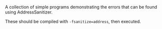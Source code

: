 A collection of simple programs demonstrating the errors that can be found using AddressSanitizer.

These should be compiled with `-fsanitize=address`, then executed.
